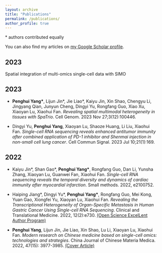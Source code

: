 ```yaml
---
layout: archive
title: "Publications"
permalink: /publications/
author_profile: true
---
```



\* authors contributed equally

You can also find my articles on [my Google Scholar profile](https://scholar.google.com/citations?user=XSbOmpsAAAAJ&hl=en).

## 2023
Spatial integration of multi-omics single-cell data with SIMO

## 2023
- **Penghui Yang\***, Lijun Jin\*, Jie Liao\*, Kaiyu Jin, Xin Shao, Chengyu Li, Jingyang Qian, Junyun Cheng, Dingyi Yu, Rongfang Guo, Xiao Xu, Xiaoyan Lu, Xiaohui Fan. *Revealing spatial multimodal heterogeneity in tissues with SpaTrio*. Cell Genom. 2023 Nov 27;3(12):100446.

- Dingyi Yu, **Penghui Yang**, Xiaoyan Lu, Shaoze Huang, Li Liu, Xiaohui Fan. *Single-cell RNA sequencing reveals enhanced antitumor immunity after combined application of PD-1 inhibitor and Shenmai injection in non-small cell lung cancer*. Cell Commun Signal. 2023 Jul 10;21(1):169.

## 2022
- Kaiyu Jin\*, Shan Gao\*, **Penghui Yang\***, Rongfang Guo, Dan Li, Yunsha Zhang, Xiaoyan Lu, Guanwei Fan, Xiaohui Fan. *Single-cell RNA sequencing reveals the temporal diversity and dynamics of cardiac immunity after myocardial infarction*. Small methods. 2022, e2100752.

- Haiping Jiang\*, Dingyi Yu\*, **Penghui Yang\***, Rongfang Guo, Mei Kong, Yuan Gao, Xiongfei Yu, Xiaoyan Lu, Xiaohui Fan. *Revealing the Transcriptional Heterogeneity of Organ-Specific Metastasis in Human Gastric Cancer Using Single-cell RNA Sequencing*. Clinical and Translational Medicine. 2022, 12(2):e730. <u>(Open Science ExcelLent Author Program)</u>

- **Penghui Yang**, Lijun Jin, Jie Liao, Xin Shao, Lu Li, Xiaoyan Lu, Xiaohui Fan. *Modern research on Chinese medicine based on single-cell omics: technologies and strategies*. China Journal of Chinese Materia Medica. 2022, 47(15): 3977-3985. 
<u>(Cover Article)</u>
